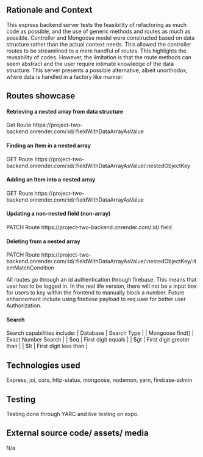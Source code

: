 <h2> Rationale and Context </h2>
This express backend server tests the feasibility of refactoring as much code as possible, and the use of generic methods and routes as much as possible. Controller and Mongoose model were constructed based on data structure rather than the actual context needs. This allowed the controller routes to be streamlined to a mere handful of routes. This highlights the reusability of codes. However, the limitation is that the route methods can seem abstract and the user require intimate knowledge of the data structure. This server presents a possible alternative, albeit unorthodox, where data is handled in a factory like manner.

<h2> Routes showcase </h2>

<h4> Retrieving a nested array from data structure </h4>
Get Route
https://<span></span>project-two-backend.onrender.com/:id/:fieldWithDataArrayAsValue

<h4> Finding an Item in a nested array </h4>
GET Route
https://<span></span>project-two-backend.onrender.com/:id/:fieldWithDataArrayAsValue/:nestedObjectKey

<h4> Adding an Item into a nested array </h4>
GET Route
https://<span></span>project-two-backend.onrender.com/:id/:fieldWithDataArrayAsValue

<h4> Updating a non-nested field (non-array) </h4>
PATCH Route
https://<span></span>project-two-backend.onrender.com/:id/:field

<h4> Deleting from a nested array </h4>
PATCH Route
https://<span></span>project-two-backend.onrender.com/:id/:fieldWithDataArrayAsValue/:nestedObjectKey/:itemMatchCondition

All routes go through an id authentication through firebase. This means that user has to be logged in. In the real life version, there will not be a input box for users to key within the frontend to manually block a number. Future enhancement include using firebase payload to req.user for better user Authorization.

<h4> Search </h4>
Search capabilities include:
| Database | Search Type |
| Mongoose find() | Exact Number Search |
| $eq | First digit equals |
| $gt | First digit greater than |
| $lt | First digit less than |

<H2> Technologies used </H2>
Express, joi, cors, http-status, mongoose, nodemon, yarn, firebase-admin

<H2> Testing </H2>
Testing done through YARC and live testing on expo.

<h2> External source code/ assets/ media </h2>
N/a
